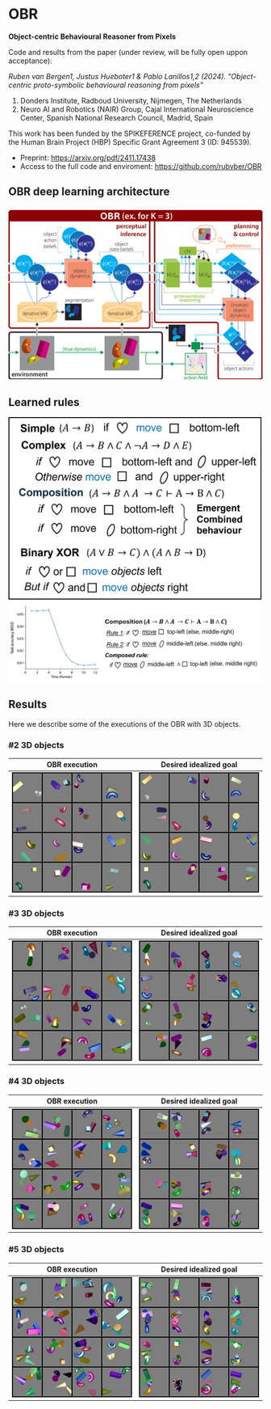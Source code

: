 # OBR
**Object-centric Behavioural Reasoner from Pixels**

Code and results from the paper (under review, will be fully open uppon acceptance): 

_Ruben van Bergen1, Justus Hueboter1 & Pablo Lanillos1,2 (2024). "Object-centric proto-symbolic behavioural reasoning from pixels"_

1. Donders Institute, Radboud University, Nijmegen, The Netherlands
2. Neuro AI and Robotics (NAIR) Group, Cajal International Neuroscience Center, Spanish National Research Council, Madrid, Spain


This work has been funded by the SPIKEFERENCE project, co-funded by the Human Brain Project (HBP) Specific Grant Agreement 3 (ID: 945539).
- Preprint: https://arxiv.org/pdf/2411.17438
- Access to the full code and enviroment: https://github.com/rubvber/OBR

## OBR deep learning architecture
<img src="images/OBR-architecture.png" width="800px">

## Learned rules
<img src="images/conditional-rules.jpg">
<img src="images/composition.jpg">

## Results
Here we describe some of the executions of the OBR with 3D objects.

### #2 3D objects
|OBR execution|Desired idealized goal|
|:-------------------------:|:-------------------------:|
| ![OBR execution](images/zz_gif-2.gif) | ![Desired idealized state](images/zz_goal-2.gif)|


### #3 3D objects
|OBR execution|Desired idealized goal|
|:-------------------------:|:-------------------------:|
| ![OBR execution](images/zz_gif-3.gif) | ![Desired idealized state](images/zz_goal-3.gif)|


### #4 3D objects
|OBR execution|Desired idealized goal|
|:-------------------------:|:-------------------------:|
| ![OBR execution](images/zz_gif-4.gif) | ![Desired idealized state](images/zz_goal-4.gif)|

### #5 3D objects
|OBR execution|Desired idealized goal|
|:-------------------------:|:-------------------------:|
| ![OBR execution](images/zz_gif-5.gif) | ![Desired idealized state](images/zz_goal-5.gif)|
